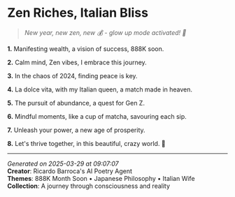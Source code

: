 # Zen Riches, Italian Bliss

> *New year, new zen, new 💰 - glow up mode activated! 💫*

**1.** Manifesting wealth, a vision of success, 888K soon.


**2.** Calm mind, Zen vibes, I embrace this journey.


**3.** In the chaos of 2024, finding peace is key.


**4.** La dolce vita, with my Italian queen, a match made in heaven.


**5.** The pursuit of abundance, a quest for Gen Z.


**6.** Mindful moments, like a cup of matcha, savouring each sip.


**7.** Unleash your power, a new age of prosperity.


**8.** Let's thrive together, in this beautiful, crazy world. 💫



---

*Generated on 2025-03-29 at 09:07:07*  
**Creator**: Ricardo Barroca's AI Poetry Agent  
**Themes**: 888K Month Soon • Japanese Philosophy • Italian Wife  
**Collection**: A journey through consciousness and reality